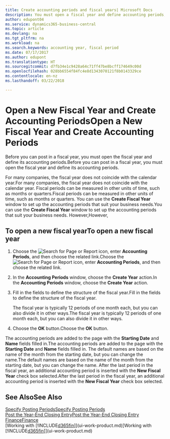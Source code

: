 ```yaml
---
title: Create accounting periods and fiscal years| Microsoft Docs
description: You must open a fiscal year and define accounting periods, before you can post in a fiscal year.
author: edupont04
ms.service: dynamics365-business-central
ms.topic: article
ms.devlang: na
ms.tgt_pltfrm: na
ms.workload: na
ms.search.keywords: accounting year, fiscal period
ms.date: 07/17/2017
ms.author: edupont
ms.translationtype: HT
ms.sourcegitcommit: d7fb34e1c9428a64c71ff47be8bcff174649c00d
ms.openlocfilehash: 028bb6554f84fc4e8d1343070121f8b0143329ce
ms.contentlocale: en-nz
ms.lasthandoff: 03/22/2018

---
```

# <a name="open-a-new-fiscal-year-and-create-accounting-periods"></a><span data-ttu-id="e9498-103">Open a New Fiscal Year and Create Accounting Periods</span><span class="sxs-lookup"><span data-stu-id="e9498-103">Open a New Fiscal Year and Create Accounting Periods</span></span>
<span data-ttu-id="e9498-104">Before you can post in a fiscal year, you must open the fiscal year and define its accounting periods.</span><span class="sxs-lookup"><span data-stu-id="e9498-104">Before you can post in a fiscal year, you must open the fiscal year and define its accounting periods.</span></span>  

<span data-ttu-id="e9498-105">For many companies, the fiscal year does not coincide with the calendar year.</span><span class="sxs-lookup"><span data-stu-id="e9498-105">For many companies, the fiscal year does not coincide with the calendar year.</span></span> <span data-ttu-id="e9498-106">Fiscal periods can be measured in other units of time, such as months or quarters.</span><span class="sxs-lookup"><span data-stu-id="e9498-106">Fiscal periods can be measured in other units of time, such as months or quarters.</span></span> <span data-ttu-id="e9498-107">You can use the **Create Fiscal Year** window to set up the accounting periods that suit your business needs.</span><span class="sxs-lookup"><span data-stu-id="e9498-107">You can use the **Create Fiscal Year** window to set up the accounting periods that suit your business needs.</span></span> <span data-ttu-id="e9498-108">However,</span><span class="sxs-lookup"><span data-stu-id="e9498-108">However,</span></span>   

## <a name="to-open-a-new-fiscal-year"></a><span data-ttu-id="e9498-109">To open a new fiscal year</span><span class="sxs-lookup"><span data-stu-id="e9498-109">To open a new fiscal year</span></span>
1. <span data-ttu-id="e9498-110">Choose the ![Search for Page or Report](media/ui-search/search_small.png "Search for Page or Report icon") icon, enter **Accounting Periods**, and then choose the related link.</span><span class="sxs-lookup"><span data-stu-id="e9498-110">Choose the ![Search for Page or Report](media/ui-search/search_small.png "Search for Page or Report icon") icon, enter **Accounting Periods**, and then choose the related link.</span></span>
2. <span data-ttu-id="e9498-111">In the **Accounting Periods** window, choose the **Create Year** action.</span><span class="sxs-lookup"><span data-stu-id="e9498-111">In the **Accounting Periods** window, choose the **Create Year** action.</span></span>
3. <span data-ttu-id="e9498-112">Fill in the fields to define the structure of the fiscal year.</span><span class="sxs-lookup"><span data-stu-id="e9498-112">Fill in the fields to define the structure of the fiscal year.</span></span>

    <span data-ttu-id="e9498-113">The fiscal year is typically 12 periods of one month each, but you can also divide it in other ways.</span><span class="sxs-lookup"><span data-stu-id="e9498-113">The fiscal year is typically 12 periods of one month each, but you can also divide it in other ways.</span></span>
4. <span data-ttu-id="e9498-114">Choose the **OK** button.</span><span class="sxs-lookup"><span data-stu-id="e9498-114">Choose the **OK** button.</span></span>

<span data-ttu-id="e9498-115">The accounting periods are added to the page with the **Starting Date** and **Name** fields filled in.</span><span class="sxs-lookup"><span data-stu-id="e9498-115">The accounting periods are added to the page with the **Starting Date** and **Name** fields filled in.</span></span> <span data-ttu-id="e9498-116">The default names are based on the name of the month from the starting date, but you can change the name.</span><span class="sxs-lookup"><span data-stu-id="e9498-116">The default names are based on the name of the month from the starting date, but you can change the name.</span></span> <span data-ttu-id="e9498-117">After the last period in the fiscal year, an additional accounting period is inserted with the **New Fiscal Year** check box selected.</span><span class="sxs-lookup"><span data-stu-id="e9498-117">After the last period in the fiscal year, an additional accounting period is inserted with the **New Fiscal Year** check box selected.</span></span>  


## <a name="see-also"></a><span data-ttu-id="e9498-118">See Also</span><span class="sxs-lookup"><span data-stu-id="e9498-118">See Also</span></span>
[<span data-ttu-id="e9498-119">Specify Posting Periods</span><span class="sxs-lookup"><span data-stu-id="e9498-119">Specify Posting Periods</span></span>](finance-how-specify-posting-periods.md)  
[<span data-ttu-id="e9498-120">Post the Year-End Closing Entry</span><span class="sxs-lookup"><span data-stu-id="e9498-120">Post the Year-End Closing Entry</span></span>](year-how-post-year-end-close-entry.md)  
[<span data-ttu-id="e9498-121">Finance</span><span class="sxs-lookup"><span data-stu-id="e9498-121">Finance</span></span>](finance.md)  
<span data-ttu-id="e9498-122">[Working with [!INCLUDE[d365fin](includes/d365fin_md.md)]](ui-work-product.md)</span><span class="sxs-lookup"><span data-stu-id="e9498-122">[Working with [!INCLUDE[d365fin](includes/d365fin_md.md)]](ui-work-product.md)</span></span>

